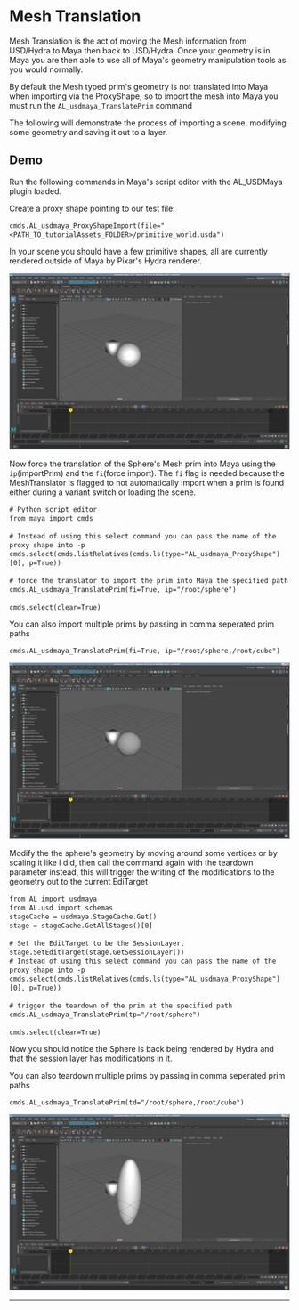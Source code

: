 # Mesh Translation
Mesh Translation is the act of moving the Mesh information from USD/Hydra to Maya then back to USD/Hydra. Once your geometry is in Maya you are then able to use all of Maya's geometry manipulation tools as you would normally.

By default the Mesh typed prim's geometry is not translated into Maya when importing via the ProxyShape, so to import the mesh into Maya you must run the `AL_usdmaya_TranslatePrim` command

The following will demonstrate the process of importing a scene, modifying some geometry and saving it out to a layer.

## Demo
 
Run the following commands in Maya's script editor with the AL_USDMaya plugin loaded.

Create a proxy shape pointing to our test file:

```
cmds.AL_usdmaya_ProxyShapeImport(file="<PATH_TO_tutorialAssets_FOLDER>/primitive_world.usda")
```

In your scene you should have a few primitive shapes, all are currently rendered outside of Maya by Pixar's Hydra renderer.

![Start](Start.png)


Now force the translation of the Sphere's Mesh prim into Maya using the `ip`(importPrim) and the `fi`(force import). The `fi` flag is needed because the MeshTranslator is flagged to not automatically import when a prim is found either during a variant switch or loading the scene.

```
# Python script editor
from maya import cmds

# Instead of using this select command you can pass the name of the proxy shape into -p
cmds.select(cmds.listRelatives(cmds.ls(type="AL_usdmaya_ProxyShape")[0], p=True))

# force the translator to import the prim into Maya the specified path
cmds.AL_usdmaya_TranslatePrim(fi=True, ip="/root/sphere")

cmds.select(clear=True)
```

You can also import multiple prims by passing in comma seperated prim paths

```
cmds.AL_usdmaya_TranslatePrim(fi=True, ip="/root/sphere,/root/cube")
```


![TranslatedPrim](TranslatedPrim.png)



Modify the the sphere's geometry by moving around some vertices or by scaling it like I did, then call the command again with the teardown parameter instead, this will trigger the writing of the modifications to the geometry out to the current EdiTarget

```
from AL import usdmaya
from AL.usd import schemas
stageCache = usdmaya.StageCache.Get()
stage = stageCache.GetAllStages()[0]

# Set the EditTarget to be the SessionLayer,
stage.SetEditTarget(stage.GetSessionLayer())
# Instead of using this select command you can pass the name of the proxy shape into -p
cmds.select(cmds.listRelatives(cmds.ls(type="AL_usdmaya_ProxyShape")[0], p=True))

# trigger the teardown of the prim at the specified path
cmds.AL_usdmaya_TranslatePrim(tp="/root/sphere")

cmds.select(clear=True)
```

Now you should notice the Sphere is back being rendered by Hydra and that the session layer has modifications in it.

You can also teardown multiple prims by passing in comma seperated prim paths

```
cmds.AL_usdmaya_TranslatePrim(td="/root/sphere,/root/cube")
```


![ScaledSphere](ScaledSphere.png)

***
